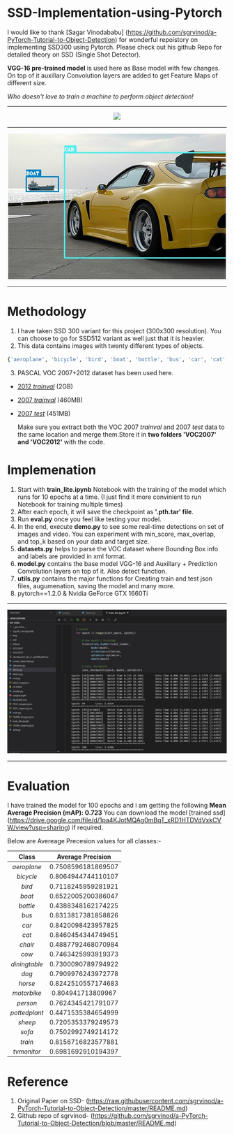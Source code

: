 # SSD-Implementation-using-Pytorch

I would like to thank [Sagar Vinodababu] (https://github.com/sgrvinod/a-PyTorch-Tutorial-to-Object-Detection) for wonderful repoistory on implementing SSD300 using Pytorch.
Please check out his github Repo for detailed theory on SSD (Single Shot Detector).

**VGG-16 pre-trained model** is used here as Base model with few changes. On top of it auxillary Convolution layers are added to get Feature Maps of different size.

*Who doesn't love to train a machine to perform object detection!*

---

<p align="center">
<img src="./img/demo.gif">
</p>

---

<p align="center">
<img src="./img/001394.jpg">
</p>

---
# Methodology
1) I have taken SSD 300 variant for this project (300x300 resolution). You can choose to go for SSD512 variant as well just that it is heavier.
2) This data contains images with twenty different types of objects.

```python
{'aeroplane', 'bicycle', 'bird', 'boat', 'bottle', 'bus', 'car', 'cat', 'chair', 'cow', 'diningtable', 'dog', 'horse', 'motorbike', 'person', 'pottedplant', 'sheep', 'sofa', 'train', 'tvmonitor'}
```
3) PASCAL VOC 2007+2012 dataset has been used here.
- [2012 _trainval_](http://host.robots.ox.ac.uk/pascal/VOC/voc2012/VOCtrainval_11-May-2012.tar) (2GB)
- [2007 _trainval_](http://host.robots.ox.ac.uk/pascal/VOC/voc2007/VOCtrainval_06-Nov-2007.tar) (460MB)
- [2007 _test_](http://host.robots.ox.ac.uk/pascal/VOC/voc2007/VOCtest_06-Nov-2007.tar) (451MB)

   Make sure you extract both the VOC 2007 _trainval_ and 2007 _test_ data to the same location and merge them.Store it in **two folders 'VOC2007' and 'VOC2012'** with the code.


# Implemenation
1) Start with **train_lite.ipynb** Notebook with the training of the model which runs for 10 epochs at a time. (I just find it more convinient to run Notebook for training multiple times)
2) After each epoch, it will save the checkpoint as **'.pth.tar' file**.
3) Run **eval.py** once you feel like testing your model.
4) In the end, execute **demo.py** to see some real-time detections on set of images and video. You can experiment with min_score, max_overlap, and top_k based on your data and target size.
5) **datasets.py** helps to parse the VOC dataset where Bounding Box info and labels are provided in xml format.
6) **model.py** contains the base model VGG-16 and Auxillary + Prediction Convolution layers on top of it. Also detect function.
7) **utils.py** contains the major functions for Creating train and test json files, augumenation, saving the model and many more. 
8) pytorch==1.2.0 & Nvidia GeForce GTX 1660Ti

---

<p align="center">
<img src="./img/train.jpg">
</p>

---

# Evaluation
I have trained the model for 100 epochs and i am getting the following **Mean Average Precision (mAP): 0.723**
You can download the model [trained ssd] (https://drive.google.com/file/d/1pa4KJotMQAg0mBqT_xRD1HTDVdVxkCVW/view?usp=sharing) if required.

Below are Avereage Precesion values for all classes:-

 | Class | Average Precision |
 | :-----: | :------: |
 | _aeroplane_ | 0.7508596181869507 |
 | _bicycle_ | 0.8064944744110107 |  
 | _bird_ | 0.7118245959281921 |     
 | _boat_ | 0.6522005200386047 |     
 | _bottle_ | 0.4388348162174225 |   
 | _bus_ | 0.8313817381858826 |      
 | _car_ | 0.8420098423957825 |      
 | _cat_ | 0.8460454344749451 |
 | _chair_ | 0.4887792468070984 |
 | _cow_ | 0.7463425993919373 |
 | _diningtable_ | 0.7300090789794922 |
 | _dog_ | 0.7909976243972778 |
 | _horse_ | 0.8242510557174683 |
 | _motorbike_ | 0.804941713809967 |
 | _person_ | 0.7624345421791077 |
 | _pottedplant_ | 0.4471535384654999 |
 | _sheep_ | 0.7205353379249573 |
 | _sofa_ | 0.7502992749214172 |
 | _train_ | 0.8156716823577881 |
 | _tvmonitor_ | 0.6981692910194397 |

# Reference
1. Original Paper on SSD- (https://raw.githubusercontent.com/sgrvinod/a-PyTorch-Tutorial-to-Object-Detection/master/README.md)
2. Github repo of sgrvinod- (https://github.com/sgrvinod/a-PyTorch-Tutorial-to-Object-Detection/blob/master/README.md)
